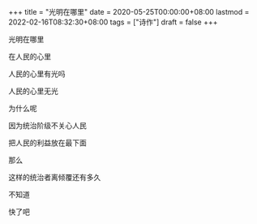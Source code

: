 +++
title = "光明在哪里"
date = 2020-05-25T00:00:00+08:00
lastmod = 2022-02-16T08:32:30+08:00
tags = ["诗作"]
draft = false
+++

光明在哪里

在人民的心里

人民的心里有光吗

人民的心里无光

为什么呢

因为统治阶级不关心人民

把人民的利益放在最下面

那么

这样的统治者离倾覆还有多久

不知道

快了吧